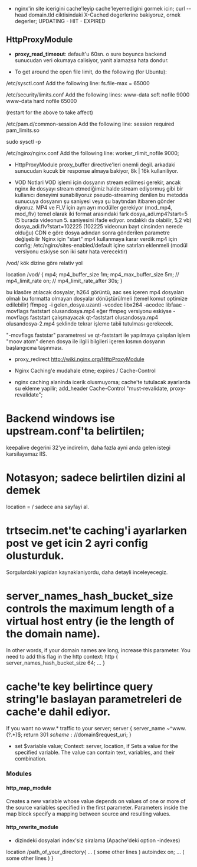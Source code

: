 * nginx'in site icerigini cache'leyip cache'leyemedigini gormek icin;
curl --head domain.tld
ciktisindaki X-Cached degerlerine bakiyoruz, ornek degerler;
UPDATING - HIT - EXPIRED

## HttpProxyModule
* __proxy_read_timeout__: default'u 60sn. o sure boyunca backend sunucudan veri okumaya calisiyor, yanit alamazsa hata dondur.

* To get around the open file limit, do the following (for Ubuntu):

/etc/sysctl.conf
Add the following line:
fs.file-max = 65000

/etc/security/limits.conf
Add the following lines:
www-data       soft    nofile   9000
www-data       hard    nofile   65000

(restart for the above to take affect)

/etc/pam.d/common-session
Add the following line:
session required pam_limits.so

sudo sysctl -p

/etc/nginx/nginx.conf
Add the following line:
worker_rlimit_nofile 9000;

* HttpProxyModule 
proxy_buffer directive'leri onemli degil. arkadaki sunucudan kucuk bir response almaya bakiyor, 8k | 16k kullaniliyor.


* VOD Notlari
VOD işlemi için dosyanın stream edilmesi gerekir, ancak nginx ile dosyayı stream etmediğimiz halde stream ediyormuş gibi bir kullanıcı deneyimi sunabiliyoruz
pseudo-streaming denilen bu metodda sunucuya dosyanın şu saniyesi veya şu baytından itibaren gönder diyoruz.
MP4 ve FLV için ayrı ayrı modüller gerekiyor (mod_mp4, mod_flv)
temel olarak iki format arasındaki fark
dosya_adi.mp4?start=5 (5 burada videonun 5. saniyesini ifade ediyor. ondalıklı da olabilir, 5,2 vb)
dosya_adi.flv?start=102225 (102225 videonun bayt cinsinden nerede olduğu)
CDN e göre dosya adından sonra gönderilen parametre değişebilir Nginx için "start"
mp4 kullanmaya karar verdik mp4 için config;
/etc/nginx/sites-enabled/default içine satırları eklenmeli (modül versiyonu eskiyse son iki satır hata verecektir)

/vod/ kök dizine göre relativ yol

location /vod/ {
    mp4;
    mp4_buffer_size       1m;
    mp4_max_buffer_size   5m;
//    mp4_limit_rate        on;
//    mp4_limit_rate_after  30s;
}

bu klasöre atılacak dosyalar, h264 görüntü, aac ses içeren mp4 dosyaları olmalı
bu formatta olmayan dosyalar dönüştürülmeli (temel komut optimize edilebilir)
ffmpeg -i gelen_dosya.uzanti -vcodec libx264 -acodec libfaac -movflags faststart olusandosya.mp4
eğer ffmpeg versiyonu eskiyse -movflags faststart çalışmayacak
qt-faststart olusandosya.mp4 olusandosya-2.mp4 şeklinde tekrar işleme tabii tutulması gerekecek.

"-movflags faststar" parametresi ve qt-faststart ile yapılmaya çalışılan işlem "moov atom" denen dosya ile ilgili bilgileri içeren kısmın dosyanın başlangıcına taşınması.


* proxy_redirect
http://wiki.nginx.org/HttpProxyModule
* Nginx Caching'e mudahale etme; expires / Cache-Control

* nginx caching alaninda icerik olusmuyorsa;
cache'te tutulacak ayarlarda su ekleme yapilir;
add_header              Cache-Control "must-revalidate, proxy-revalidate";



# Backend windows ise upstream.conf'ta belirtilen;
keepalive degerini 32'ye indirelim, daha fazla ayni anda
gelen istegi karsilayamaz IIS.

# Notasyon; sadece belirtilen dizini al demek
location = /
sadece ana sayfayi al.

# trtsecim.net'te caching'i ayarlarken post ve get icin 2 ayri config olusturduk.
Sorgulardaki yapidan kaynaklaniyordu, daha detayli inceleyecegiz.


# server_names_hash_bucket_size controls the maximum length of a virtual host entry (ie the length of the domain name).
In other words, if your domain names are long, increase this parameter.
You need to add this flag in the http context:
http {
    server_names_hash_bucket_size 64;
    ...
}

# cache'te key belirtince query string'le baslayan parametreleri de cache'e dahil ediyor.

If you want no www.* traffic to your server;
server { 
server_name ~^www\.(?<domain>.*)$; return 301
$scheme://$domain$request_uri; 
}

* set $variable value;
Context:    server, location, if
Sets a value for the specified variable. The value can contain text, variables,
and their combination.

### Modules
#### http_map_module
Creates a new variable whose value depends on values of one or more of the
source variables specified in the first parameter.
Parameters inside the map block specify a mapping between source and resulting
values.

#### http_rewrite_module

* dizindeki dosyalari index'siz siralama (Apache'deki option -indexes)


location /path_of_your_directory{ 
   ... ( some other lines )
   autoindex on;
   ... ( some other lines )
}
